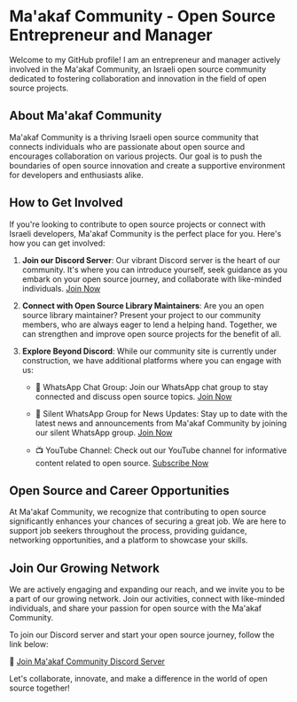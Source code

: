 # Ma'akaf Community - Open Source Entrepreneur and Manager

Welcome to my GitHub profile! I am an entrepreneur and manager actively involved in the Ma'akaf Community, an Israeli open source community dedicated to fostering collaboration and innovation in the field of open source projects.

## About Ma'akaf Community

Ma'akaf Community is a thriving Israeli open source community that connects individuals who are passionate about open source and encourages collaboration on various projects. Our goal is to push the boundaries of open source innovation and create a supportive environment for developers and enthusiasts alike.

## How to Get Involved

If you're looking to contribute to open source projects or connect with Israeli developers, Ma'akaf Community is the perfect place for you. Here's how you can get involved:

1. **Join our Discord Server**: Our vibrant Discord server is the heart of our community. It's where you can introduce yourself, seek guidance as you embark on your open source journey, and collaborate with like-minded individuals. [Join Now](https://lnkd.in/dReWyGkt)

2. **Connect with Open Source Library Maintainers**: Are you an open source library maintainer? Present your project to our community members, who are always eager to lend a helping hand. Together, we can strengthen and improve open source projects for the benefit of all.

3. **Explore Beyond Discord**: While our community site is currently under construction, we have additional platforms where you can engage with us:

   - 📱 WhatsApp Chat Group: Join our WhatsApp chat group to stay connected and discuss open source topics. [Join Now](https://lnkd.in/dppAXGAJ)

   - 🔔 Silent WhatsApp Group for News Updates: Stay up to date with the latest news and announcements from Ma'akaf Community by joining our silent WhatsApp group. [Join Now](https://lnkd.in/dUK83SKq)

   - 📺 YouTube Channel: Check out our YouTube channel for informative content related to open source. [Subscribe Now](https://lnkd.in/dTggBNrr)

## Open Source and Career Opportunities

At Ma'akaf Community, we recognize that contributing to open source significantly enhances your chances of securing a great job. We are here to support job seekers throughout the process, providing guidance, networking opportunities, and a platform to showcase your skills.

## Join Our Growing Network

We are actively engaging and expanding our reach, and we invite you to be a part of our growing network. Join our activities, connect with like-minded individuals, and share your passion for open source with the Ma'akaf Community.

To join our Discord server and start your open source journey, follow the link below:

🔗 [Join Ma'akaf Community Discord Server](https://lnkd.in/dReWyGkt)

Let's collaborate, innovate, and make a difference in the world of open source together!
